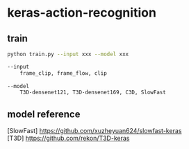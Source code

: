 # keras-action-recognition


## train
```sh 
python train.py --input xxx --model xxx
```

```sh
--input 
    frame_clip, frame_flow, clip
  
--model
    T3D-densenet121, T3D-densenet169, C3D, SlowFast
```



## model reference
[SlowFast] https://github.com/xuzheyuan624/slowfast-keras<br>
[T3D] https://github.com/rekon/T3D-keras<br>

